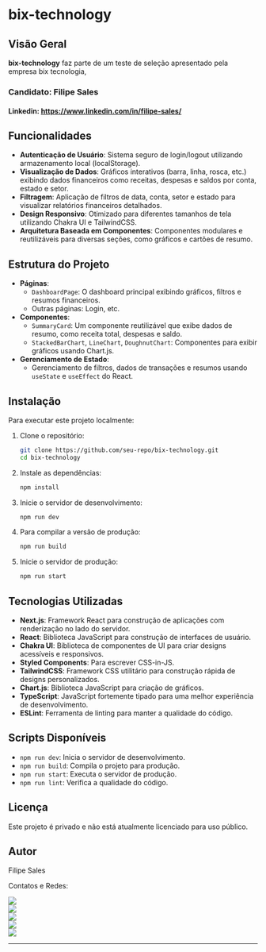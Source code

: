 # bix-technology

## Visão Geral

**bix-technology** faz parte de um teste de seleção apresentado pela empresa bix tecnologia,

### Candidato: Filipe Sales
#### Linkedin: https://www.linkedin.com/in/filipe-sales/

## Funcionalidades

- **Autenticação de Usuário**: Sistema seguro de login/logout utilizando armazenamento local (localStorage).
- **Visualização de Dados**: Gráficos interativos (barra, linha, rosca, etc.) exibindo dados financeiros como receitas, despesas e saldos por conta, estado e setor.
- **Filtragem**: Aplicação de filtros de data, conta, setor e estado para visualizar relatórios financeiros detalhados.
- **Design Responsivo**: Otimizado para diferentes tamanhos de tela utilizando Chakra UI e TailwindCSS.
- **Arquitetura Baseada em Componentes**: Componentes modulares e reutilizáveis para diversas seções, como gráficos e cartões de resumo.

## Estrutura do Projeto

- **Páginas**:
  - `DashboardPage`: O dashboard principal exibindo gráficos, filtros e resumos financeiros.
  - Outras páginas: Login, etc.
- **Componentes**:
  - `SummaryCard`: Um componente reutilizável que exibe dados de resumo, como receita total, despesas e saldo.
  - `StackedBarChart`, `LineChart`, `DoughnutChart`: Componentes para exibir gráficos usando Chart.js.
- **Gerenciamento de Estado**:
  - Gerenciamento de filtros, dados de transações e resumos usando `useState` e `useEffect` do React.

## Instalação

Para executar este projeto localmente:

1. Clone o repositório:
   ```bash
   git clone https://github.com/seu-repo/bix-technology.git
   cd bix-technology
   ```

2. Instale as dependências:
   ```bash
   npm install
   ```

3. Inicie o servidor de desenvolvimento:
   ```bash
   npm run dev
   ```

4. Para compilar a versão de produção:
   ```bash
   npm run build
   ```

5. Inicie o servidor de produção:
   ```bash
   npm run start
   ```

## Tecnologias Utilizadas

- **Next.js**: Framework React para construção de aplicações com renderização no lado do servidor.
- **React**: Biblioteca JavaScript para construção de interfaces de usuário.
- **Chakra UI**: Biblioteca de componentes de UI para criar designs acessíveis e responsivos.
- **Styled Components**: Para escrever CSS-in-JS.
- **TailwindCSS**: Framework CSS utilitário para construção rápida de designs personalizados.
- **Chart.js**: Biblioteca JavaScript para criação de gráficos.
- **TypeScript**: JavaScript fortemente tipado para uma melhor experiência de desenvolvimento.
- **ESLint**: Ferramenta de linting para manter a qualidade do código.

## Scripts Disponíveis

- `npm run dev`: Inicia o servidor de desenvolvimento.
- `npm run build`: Compila o projeto para produção.
- `npm run start`: Executa o servidor de produção.
- `npm run lint`: Verifica a qualidade do código.

## Licença

Este projeto é privado e não está atualmente licenciado para uso público.

## Autor

Filipe Sales

Contatos e Redes:

[<img src="https://img.shields.io/badge/LinkedIn-0077B5?style=for-the-badge&logo=linkedin&logoColor=white" />](https://www.linkedin.com/in/filipe-sales/)  
[<img src="https://img.shields.io/badge/Gmail-D14836?style=for-the-badge&logo=gmail&logoColor=white" />](mailto:eduardojs999@gmail.com)  
[<img src="https://img.shields.io/badge/GitHub-100000?style=for-the-badge&logo=github&logoColor=white" />](https://github.com/filipe-jsales)  
[<img src="https://img.shields.io/badge/GitLab-FC6D26?style=for-the-badge&logo=gitlab&logoColor=white" />](https://gitlab.com/filipe-jsales)  
[<img src="https://img.shields.io/badge/LeetCode-FFA116?style=for-the-badge&logo=leetcode&logoColor=white" />](https://leetcode.com/u/filipe-jsales/)

---
